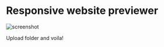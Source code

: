 Responsive website previewer
============================

![screenshot](https://raw.github.com/fourroses666/responsive-preview/master/screendump.jpg)


Upload folder and voila!